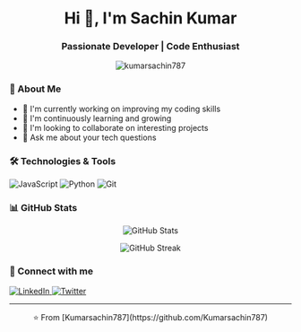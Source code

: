 <h1 align="center">Hi 👋, I'm Sachin Kumar</h1>
<h3 align="center">Passionate Developer | Code Enthusiast</h3>

<p align="center">
  <img src="https://komarev.com/ghpvc/?username=kumarsachin787&label=Profile%20views&color=0e75b6&style=flat" alt="kumarsachin787" />
</p>

### 🚀 About Me
- 🔭 I'm currently working on improving my coding skills
- 🌱 I'm continuously learning and growing
- 👯 I'm looking to collaborate on interesting projects
- 💬 Ask me about your tech questions

### 🛠️ Technologies & Tools
<p align="left">
  <!-- Add your preferred tech stack icons here from https://shields.io or https://simpleicons.org -->
  <!-- Example: -->
  <img src="https://img.shields.io/badge/-JavaScript-F7DF1E?style=flat&logo=javascript&logoColor=black" alt="JavaScript" />
  <img src="https://img.shields.io/badge/-Python-3776AB?style=flat&logo=python&logoColor=white" alt="Python" />
  <img src="https://img.shields.io/badge/-Git-F05032?style=flat&logo=git&logoColor=white" alt="Git" />
</p>

### 📊 GitHub Stats
<p align="center">
  <img src="https://github-readme-stats.vercel.app/api?username=kumarsachin787&show_icons=true&theme=radical" alt="GitHub Stats" />
</p>

<p align="center">
  <img src="https://github-readme-streak-stats.herokuapp.com/?user=kumarsachin787&theme=radical" alt="GitHub Streak" />
</p>

### 🤝 Connect with me
<p align="left">
  <!-- Add your social media links -->
  <a href="https://linkedin.com/in/YOUR_LINKEDIN" target="_blank">
    <img src="https://img.shields.io/badge/-LinkedIn-0077B5?style=flat&logo=linkedin&logoColor=white" alt="LinkedIn" />
  </a>
  <a href="https://twitter.com/YOUR_TWITTER" target="_blank">
    <img src="https://img.shields.io/badge/-Twitter-1DA1F2?style=flat&logo=twitter&logoColor=white" alt="Twitter" />
  </a>
</p>

---

<p align="center">⭐️ From [Kumarsachin787](https://github.com/Kumarsachin787)</p>
